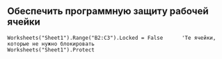 Обеспечить программную защиту рабочей ячейки
---
```VB.net
Worksheets("Sheet1").Range("B2:C3").Locked = False		'Те ячейки, которые не нужно блокировать
Worksheets("Sheet1").Protect
```
